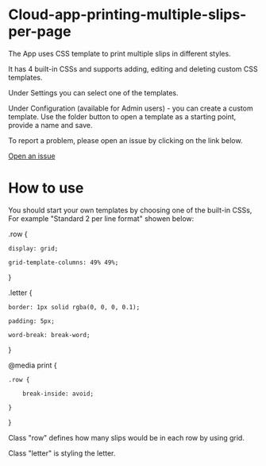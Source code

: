 # Cloud-app-printing-multiple-slips-per-page

<p>The App uses CSS template to print multiple slips in different styles.</p>
<p>It has 4 built-in CSSs and supports adding, editing and deleting custom CSS templates.</p>
<p>Under Settings you can select one of the templates.</p>
<p>Under Configuration (available for Admin users) - you can create a custom template. Use the folder button to open a template as a starting point, provide a name and save.</p>
<p>To report a problem, please open an issue by clicking on the link below.</p>
<p><a translate href="https://github.com/ExLibrisGroup/Cloud-app-printing-multiple-slips-per-page/issues" target="_blank">Open an issue</a></p>

# How to use

You should start your own templates by choosing one of the built-in CSSs, For example "Standard 2 per line format" showen below:


.row {
	
	display: grid;
	
	grid-template-columns: 49% 49%;
	
}
<p>.letter {
	
	border: 1px solid rgba(0, 0, 0, 0.1);
	
	padding: 5px;
	
	word-break: break-word;
	
}</p>
<p>@media print {
	
	.row {
	
		break-inside: avoid;
	
	}
}</p>
<p>Class "row" defines how many slips would be in each row by using grid.</p>
<p>Class "letter" is styling the letter.</p>



 
